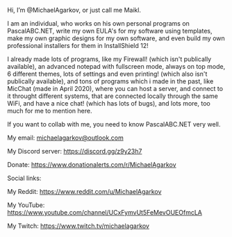 Hi, I’m @MichaelAgarkov, or just call me Maikl.

I am an individual, who works on his own personal programs on PascalABC.NET,
write my own EULA's for my software using templates,
make my own graphic designs for my own software,
and even build my own professional installers for them in InstallShield 12!

I already made lots of programs, like my Firewall! (which isn't publically available),
an advanced notepad with fullscreen mode, always on top mode, 6 different themes, lots of settings and even printing! (which also isn't publically available),
and tons of programs which i made in the past, like MicChat (made in April 2020), where you can host a server, and connect to it throught different systems, that are connected locally through the same WiFi, and have a nice chat! (which has lots of bugs), and lots more, too much for me to mention here.

If you want to collab with me, you need to know PascalABC.NET very well.

My email: michaelagarkov@outlook.com

My Discord server: https://discord.gg/z9y23h7

Donate: https://www.donationalerts.com/r/MichaelAgarkov



Social links:

My Reddit: https://www.reddit.com/u/MichaelAgarkov

My YouTube: https://www.youtube.com/channel/UCxFymvUt5FeMevOUEOfmcLA

My Twitch: https://www.twitch.tv/michaelagarkov
